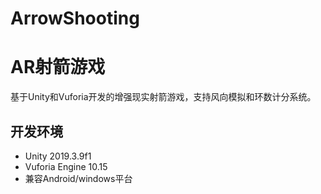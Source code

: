 # ArrowShooting

# AR射箭游戏
基于Unity和Vuforia开发的增强现实射箭游戏，支持风向模拟和环数计分系统。

## 开发环境
- Unity 2019.3.9f1
- Vuforia Engine 10.15
- 兼容Android/windows平台
